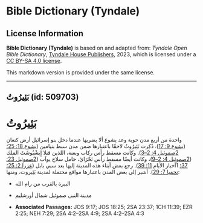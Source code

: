 # Bible Dictionary (Tyndale)

## License Information

**Bible Dictionary (Tyndale)** is based on and adapted from: _Tyndale Open Bible Dictionary_, [Tyndale House Publishers](https://tyndaleopenresources.com/), 2023, which is licensed under a [CC BY-SA 4.0 license](https://creativecommons.org/licenses/by-sa/4.0/legalcode.en).

This markdown version is provided under the same license.



--------------------------------

## بَئِيرُوتُ (id: 509703)

بَئِيرُوتُ
==========

واحدة من أربع مدن حوية وعد يشوع ألا يضربها عندما دخل بنو إسرائيل أرض كنعان ([يشوع 9: 17](https://ref.ly/Josh9:17)). ذُكِرت بَئِيرُوتُ لاحقًا باعتبارها ضمن مدن سبط بنيامين ([يشوع 18: 25؛](https://ref.ly/Josh18:25) [2صموئيل 4: 2–3](https://ref.ly/2Sam4:2-2Sam4:3)). وكانت مسقط رأس ركاب وبعنة، اللذين قتلا إِيشْبُوشَثَ الملك ([2صموئيل 4: 2–9](https://ref.ly/2Sam4:2-2Sam4:9))، وكانت أيضًا مسقط رأس نَحْرَايُ، حامل سلاح يوآب ([2صموئيل 23: 37؛](https://ref.ly/2Sam23:37) 1أخبار الأيام [11: 39](https://ref.ly/1Chr11:39)). رجع بعض أبناء هذه المدينة إليها بعد سبي بابل ([عزرا 2: 25؛](https://ref.ly/Ezra2:25) [نحميا 7: 29](https://ref.ly/Neh7:29)). أشير إلى بعض المدن باعتبارها مواقع محتملة لمدينة بَئِيروت، ومنها:

* البيرة بالقرب من رام الله
* مدينة النبي صموئيل شمال أورشليم

* **Associated Passages:** JOS 9:17; JOS 18:25; 2SA 23:37; 1CH 11:39; EZR 2:25; NEH 7:29; 2SA 4:2–2SA 4:9; 2SA 4:2–2SA 4:3

